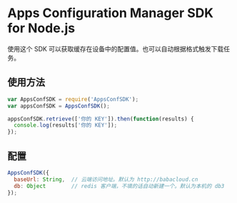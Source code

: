 # Apps Configuration Manager SDK for Node.js

使用这个 SDK 可以获取缓存在设备中的配置值。也可以自动根据格式触发下载任务。

## 使用方法

```js
var AppsConfSDK = require('AppsConfSDK');
var appsConfSDK = AppsConfSDK();

appsConfSDK.retrieve(['你的 KEY']).then(function(results) {
  console.log(results['你的 KEY']);
});
```

## 配置

```js
AppsConfSDK({
  baseUrl: String,  // 云端访问地址。默认为 http://babacloud.cn
  db: Object        // redis 客户端，不填的话自动新建一个。默认为本机的 db3
});
```
